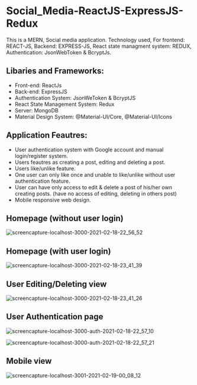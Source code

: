 # Social_Media-ReactJS-ExpressJS-Redux
 This is a MERN, Social media application. Technology used, For frontend: REACT-JS, Backend: EXPRESS-JS, React state managment system: REDUX, Authentication: JsonWebToken & BcryptJs.
 
## Libaries and Frameworks:
- Front-end: ReactJs
- Back-end: ExpressJS
- Authentication System: JsonWeToken & BcryptJS
- React State Management System: Redux
- Server: MongoDB
- Material Design System: @Material-UI/Core, @Material-UI/Icons

## Application Feautres:
- User authentication system with Google account and manual login/register system.
- Users feautres as creating a post, editing and deleting a post.
- Users like/unlike feature.
- One user can only like once and unable to like/unlike without user authentication feature. 
- User can have only access to edit & delete a post of his/her own creating posts. (have no access of editing, deleting in others post)
- Mobile responsive web design.

## Homepage (without user login)

![screencapture-localhost-3000-2021-02-18-22_56_52](https://user-images.githubusercontent.com/77459327/108402225-71a7d100-7247-11eb-86f9-72e027797580.png)

## Homepage (with user login)

![screencapture-localhost-3000-2021-02-18-23_41_39](https://user-images.githubusercontent.com/77459327/108402107-4cb35e00-7247-11eb-9433-5715d6a06213.png)


## User Editing/Deleting view

![screencapture-localhost-3000-2021-02-18-23_41_26](https://user-images.githubusercontent.com/77459327/108401979-27265480-7247-11eb-9ea7-7433fdcc891d.png)

## User Authentication page

![screencapture-localhost-3000-auth-2021-02-18-22_57_10](https://user-images.githubusercontent.com/77459327/108401865-052cd200-7247-11eb-901c-b51e9177b668.png)

![screencapture-localhost-3000-auth-2021-02-18-22_57_21](https://user-images.githubusercontent.com/77459327/108401888-0b22b300-7247-11eb-9658-a54513b4b8a2.png)

## Mobile view

![screencapture-localhost-3001-2021-02-19-00_08_12](https://user-images.githubusercontent.com/77459327/108401794-ed554e00-7246-11eb-8392-d3e9fb2fb1c3.png)
